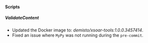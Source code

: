 
#### Scripts

##### ValidateContent

- Updated the Docker image to: *demisto/xsoar-tools:1.0.0.3457414*.
- Fixed an issue where `MyPy` was not running during the `pre-commit`.
